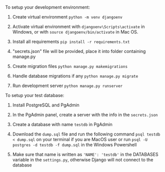 To setup your development environment:

1. Create virtual environment `python -m venv djangoenv`

2. Activate virtual environment with `djangoenv\Scripts\activate` in Windows, or with `source djangoenv/bin/activate` in Mac OS.

3. Install all requirements `pip install -r requirements.txt`

4. "secrets.json" file will be provided, place it into folder containing manage.py

5. Create migration files `python manage.py makemigrations`

6. Handle database migrations if any `python manage.py migrate`

7. Run development server `python manage.py runserver`

To setup your test database:

1. Install PostgreSQL and PgAdmin

2. In the PgAdmin panel, create a server with the info in the `secrets.json`

3. Create a database with name `testdb` in PgAdmin

4. Download the `dump.sql` file and run the following command `psql testdb < dump.sql` on your terminal if you are MacOS user or run `psql -U postgres -d testdb -f dump.sql` in the Windows Powershell

5. Make sure that name is written as `'NAME': 'testdb'` in the DATABASES variable in the `settings.py`, otherwise Django will not connect to the database
